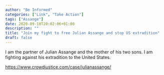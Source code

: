 ```yaml
---
author: "Be Informed"
categories: ["Link", "Take Action"]
tags: ["Assange"]
date: 2020-09-10T20:02:06+01:00
description: ""
title: "Join my fight to free Julian Assange and stop US extradition"
draft: false
---
```


I am the partner of Julian Assange and the mother of his two sons. I am fighting against his extradition to the United States.

https://www.crowdjustice.com/case/julianassange/